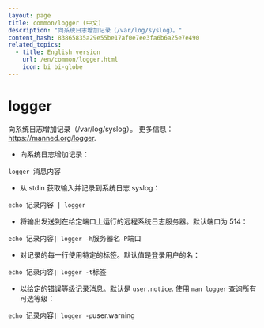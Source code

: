 ```yaml
---
layout: page
title: common/logger (中文)
description: "向系统日志增加记录（/var/log/syslog）。"
content_hash: 83865835a29e55be17af0e7ee3fa6b6a25e7e490
related_topics:
  - title: English version
    url: /en/common/logger.html
    icon: bi bi-globe
---
```

# logger

向系统日志增加记录（/var/log/syslog）。
更多信息：<https://manned.org/logger>.

- 向系统日志增加记录：

`logger `<span class="tldr-var badge badge-pill bg-dark-lm bg-white-dm text-white-lm text-dark-dm font-weight-bold">消息内容</span>

- 从 stdin 获取输入并记录到系统日志 syslog：

`echo `<span class="tldr-var badge badge-pill bg-dark-lm bg-white-dm text-white-lm text-dark-dm font-weight-bold">记录内容</span>` | logger`

- 将输出发送到在给定端口上运行的远程系统日志服务器。默认端口为 514：

`echo `<span class="tldr-var badge badge-pill bg-dark-lm bg-white-dm text-white-lm text-dark-dm font-weight-bold">记录内容</span>` | logger -h `<span class="tldr-var badge badge-pill bg-dark-lm bg-white-dm text-white-lm text-dark-dm font-weight-bold">服务器名</span>` -P `<span class="tldr-var badge badge-pill bg-dark-lm bg-white-dm text-white-lm text-dark-dm font-weight-bold">端口</span>

- 对记录的每一行使用特定的标签。默认值是登录用户的名：

`echo `<span class="tldr-var badge badge-pill bg-dark-lm bg-white-dm text-white-lm text-dark-dm font-weight-bold">记录内容</span>` | logger -t `<span class="tldr-var badge badge-pill bg-dark-lm bg-white-dm text-white-lm text-dark-dm font-weight-bold">标签</span>

- 以给定的错误等级记录消息。默认是 `user.notice`. 使用 `man logger` 查询所有可选等级：

`echo `<span class="tldr-var badge badge-pill bg-dark-lm bg-white-dm text-white-lm text-dark-dm font-weight-bold">记录内容</span>` | logger -p `<span class="tldr-var badge badge-pill bg-dark-lm bg-white-dm text-white-lm text-dark-dm font-weight-bold">user.warning</span>
